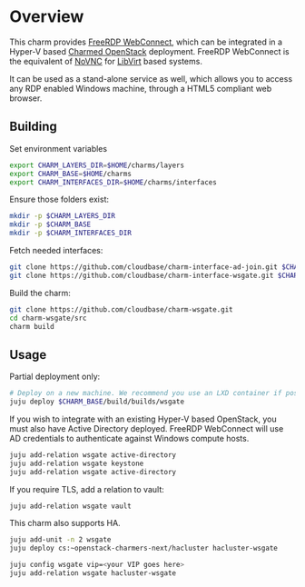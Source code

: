 # Overview

This charm provides [FreeRDP WebConnect](https://github.com/FreeRDP/FreeRDP-WebConnect), which can be integrated in a Hyper-V based [Charmed OpenStack](https://docs.openstack.org/project-deploy-guide/charm-deployment-guide/latest/) deployment. FreeRDP WebConnect is the equivalent of [NoVNC](https://novnc.com/info.html) for [LibVirt](https://libvirt.org/) based systems.

It can be used as a stand-alone service as well, which allows you to access any RDP enabled Windows machine, through a HTML5 compliant web browser.

## Building

Set environment variables

```bash
export CHARM_LAYERS_DIR=$HOME/charms/layers
export CHARM_BASE=$HOME/charms
export CHARM_INTERFACES_DIR=$HOME/charms/interfaces
```

Ensure those folders exist:

```bash
mkdir -p $CHARM_LAYERS_DIR
mkdir -p $CHARM_BASE
mkdir -p $CHARM_INTERFACES_DIR
```

Fetch needed interfaces:

```bash
git clone https://github.com/cloudbase/charm-interface-ad-join.git $CHARM_INTERFACES_DIR/interface-ad-join
git clone https://github.com/cloudbase/charm-interface-wsgate.git $CHARM_INTERFACES_DIR/interface-wsgate
```

Build the charm:

```bash
git clone https://github.com/cloudbase/charm-wsgate.git
cd charm-wsgate/src
charm build
```

## Usage

Partial deployment only:

```bash
# Deploy on a new machine. We recommend you use an LXD container if possible.
juju deploy $CHARM_BASE/build/builds/wsgate
```

If you wish to integrate with an existing Hyper-V based OpenStack, you must also have Active Directory deployed. FreeRDP WebConnect will use AD credentials to authenticate against Windows compute hosts.

```bash
juju add-relation wsgate active-directory
juju add-relation wsgate keystone
juju add-relation wsgate active-directory
```

If you require TLS, add a relation to vault:

```bash
juju add-relation wsgate vault
```

This charm also supports HA.

```bash
juju add-unit -n 2 wsgate
juju deploy cs:~openstack-charmers-next/hacluster hacluster-wsgate

juju config wsgate vip=<your VIP goes here>
juju add-relation wsgate hacluster-wsgate
```
